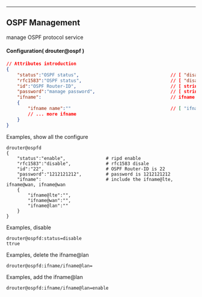 ***
## OSPF Management
manage OSPF protocol service

#### Configuration( drouter@ospf )
```json
// Attributes introduction 
{
    "status":"OSPF status",                                  // [ "disable", "enable" ]
    "rfc1583":"OSPF status",                                 // [ "disable", "enable" ]
    "id":"OSPF Router-ID",                                   // [ string ]
    "password":"manage password",                            // [ string ]
    "ifname":                                                // ifname list
    {
        "ifname name":""                                     // [ "ifname@lan", "ifname@lan2", "ifname@lte", "ifname@lte2", ... ]:"",
        // ... more ifname
    }
}
```
Examples, show all the configure
```shell
drouter@ospfd
{
    "status":"enable",               # ripd enable
    "rfc1583":"disable",             # rfc1583 disale
    "id":"22",                       # OSPF Router-ID is 22
    "password":"1212121212",         # password is 1212121212
    "ifname":                        # include the ifname@lte, ifname@wan, ifname@wan
    {
        "ifname@lte":"",
        "ifname@wan":"",
        "ifname@lan":""
    }
}
```  
Examples, disable 
```shell
drouter@ospfd:status=disable
ttrue
```   
Examples, delete the ifname@lan
```shell
drouter@ospfd:ifname/ifname@lan=
```
Examples, add the ifname@lan
```shell
drouter@ospfd:ifname/ifname@lan=enable
```
